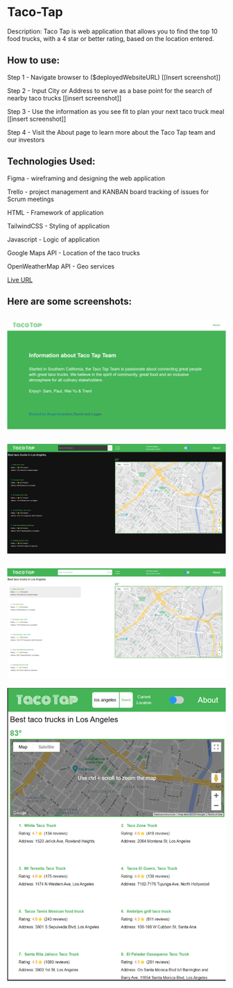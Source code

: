 # Taco-Tap

Description:
Taco Tap is web application that allows you to find the top 10 food trucks, with a 4 star or better rating, based on the location entered.

## How to use:

Step 1 - Navigate browser to ($deployedWebsiteURL)
[[Insert screenshot]]

Step 2 - Input City or Address to serve as a base point for the search of nearby taco trucks
[[insert screenshot]]

Step 3 - Use the information as you see fit to plan your next taco truck meal
[[insert screenshot]]

Step 4 - Visit the About page to learn more about the Taco Tap team and our investors

## Technologies Used:

Figma - wireframing and designing the web application

Trello - project management and KANBAN board tracking of issues for Scrum meetings

HTML - Framework of application

TailwindCSS - Styling of application

Javascript - Logic of application

Google Maps API - Location of the taco trucks

OpenWeatherMap API - Geo services

[Live URL](https://captaineb.github.io/Taco-Tap/)

## Here are some screenshots:

## ![About Page](./assets/img/about.png)

## ![Dark Mode](./assets/img/dark-mode.png)

## ![Main Page](./assets/img/main-page.png)

![Small Screens](./assets/img/small-screens.png)
